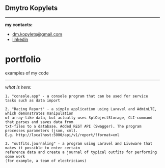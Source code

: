 
## Dmytro Kopylets
*******************************************

**my contacts:**
* dm.kopylets@gmail.com
* [linkedin](https://www.linkedin.com/in/dmitro-kopylets-6a3ba21a1/)

# portfolio
examples of my code

*******************************************

_what is here:_

    1. "console.app" - a console program that can be used for service tasks such as data import

    2. "Racing Report" - a simple application using Laravel and AdminLTE, which demonstrates manipulation
    of array-like data, but actually uses SplObjectStorage, CLI-command that parses and saves data from 
    txt-files to a database. Added REST API (Swagger). The program processes parameters (json, xml).
    E.g. http://localhost:5000/api/v1/report/?format=xml

    3. "outfits.journaling" - a program using Laravel and Liveware that makes it possible to enter certain 
    reference data and create a journal of typical outfits for performing some work 
    (for example, a team of electricians)
